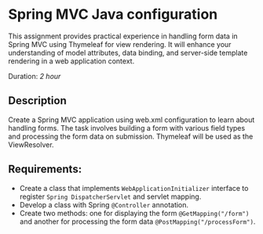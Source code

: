 # Spring MVC Java configuration

This assignment provides practical experience in handling form data in Spring MVC using Thymeleaf for view rendering. It will enhance your understanding of model attributes, data binding, and server-side template rendering in a web application context.

Duration: _2 hour_

## Description
Create a Spring MVC application using web.xml configuration to learn about handling forms. The task involves building a form with various field types and processing the form data on submission. Thymeleaf will be used as the ViewResolver.

## Requirements:
* Create a class that implements `WebApplicationInitializer` interface to register `Spring DispatcherServlet` and servlet mapping.
* Develop a class with Spring `@Controller` annotation.
* Create two methods: one for displaying the form `@GetMapping("/form")` and another for processing the form data `@PostMapping("/processForm")`.
